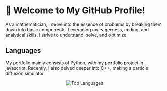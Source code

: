 # 🌟 Welcome to My GitHub Profile!

As a mathematician, I delve into the essence of problems by breaking them down into basic components. Leveraging my eagerness, coding, and analytical skills, I strive to understand, solve, and optimize.

## Languages
My portfolio mainly consists of Python, with my portfolio project in javascript. Recently, I also delved deeper into C++, making a particle diffusion simulator.
<br>
<center>
  
![Top Languages](https://github-readme-stats.vercel.app/api/top-langs/?username=BurakKtopal&layout=compact&theme=radical)
</center>
